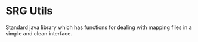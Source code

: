 # SRG Utils

Standard java library which has functions for dealing with mapping files in a simple and clean interface.
